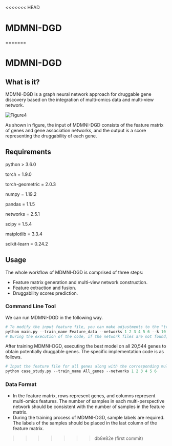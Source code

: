 <<<<<<< HEAD
# MDMNI-DGD
=======
# MDMNI-DGD

## What is it?

MDMNI-DGD is a graph neural network approach for druggable gene discovery based on the integration of multi-omics data and multi-view network. 

![Figure4](F:\冰\生物信息\靶点基因成药性评估\1-论文\Figures\Figure4.svg)

As shown in figure, the input of MDMNI-DGD consists of the feature matrix of genes and gene association networks, and the output is a score representing the druggability of each gene. 

## Requirements

python > 3.6.0

torch = 1.9.0

torch-geometric = 2.0.3

numpy = 1.19.2 

pandas = 1.1.5

networks = 2.5.1

scipy = 1.5.4 

matplotlib = 3.3.4 

scikit-learn = 0.24.2 

## Usage

The whole workflow of MDMNI-DGD is comprised of three steps: 

- Feature matrix generation and multi-view network construction. 
- Feature extraction and fusion. 
- Druggability scores prediction.  

### Command Line Tool

We can run MDMNI-DGD in the following way.

```python
# To modify the input feature file, you can make adjustments to the "train_name" parameter. Similarly, by modifying the "networks" parameter, you can select different gene correlation networks.
python main.py --train_name Feature_data --networks 1 2 3 4 5 6 --k 10
# During the execution of the code, if the network files are not found, the code will automatically execute "network.py" to generate them.
```

After training MDMNI-DGD, executing the best model on all 20,544 genes to obtain potentially druggable genes. The specific implementation code is as follows.

```python
# Input the feature file for all genes along with the corresponding multi-view network
python case_study.py --train_name All_genes --networks 1 2 3 4 5 6
```

### Data Format

- In the feature matrix, rows represent genes, and columns represent multi-omics features. The number of samples in each multi-perspective network should be consistent with the number of samples in the feature matrix.
- During the training process of MDMNI-DGD, sample labels are required. The labels of the samples should be placed in the last column of the feature matrix.

>>>>>>> db8e82e (first commit)
